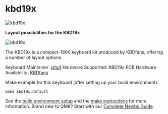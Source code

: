 # kbd19x

![kbd19x](https://i.imgur.com/0hWTEnh.jpg)

**Layout possibilities for the KBD19x**

![kbd19x](https://i.imgur.com/pVaR2zY.png)

The KBD19x is a compact-1800 keyboard kit produced by KBDfans, offering a number of layout options.

Keyboard Maintainer: [jshuf](https://github.com/jshuf)
Hardware Supported: KBD19x PCB
Hardware Availability: [KBDfans](https://kbdfans.cn)

Make example for this keyboard (after setting up your build environment):

    make kbd19x:default

See the [build environment setup](https://docs.qmk.fm/#/getting_started_build_tools) and the [make instructions](https://docs.qmk.fm/#/getting_started_make_guide) for more information. Brand new to QMK? Start with our [Complete Newbs Guide](https://docs.qmk.fm/#/newbs).
